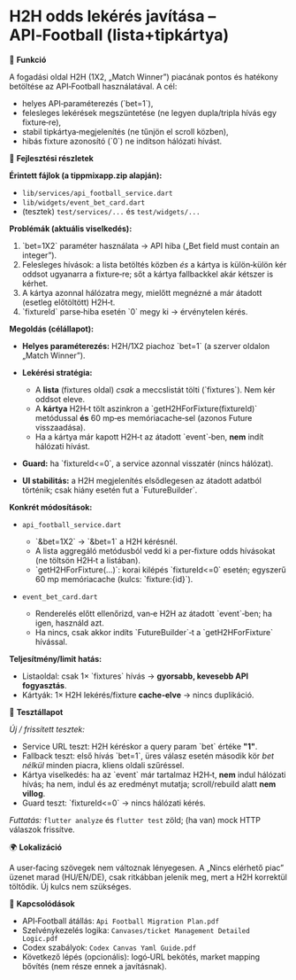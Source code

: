 # H2H odds lekérés javítása – API‑Football (lista+tipkártya)

🎯 **Funkció**

A fogadási oldal H2H (1X2, „Match Winner”) piacának pontos és hatékony betöltése az API‑Football használatával. A cél:

* helyes API‑paraméterezés (\`bet=1\`),
* felesleges lekérések megszüntetése (ne legyen dupla/tripla hívás egy fixture‑re),
* stabil tipkártya‑megjelenítés (ne tűnjön el scroll közben),
* hibás fixture azonosító (\`0\`) ne indítson hálózati hívást.

🧠 **Fejlesztési részletek**

**Érintett fájlok (a tippmixapp.zip alapján):**

* `lib/services/api_football_service.dart`
* `lib/widgets/event_bet_card.dart`
* (tesztek) `test/services/...` és `test/widgets/...`

**Problémák (aktuális viselkedés):**

1. \`bet=1X2\` paraméter használata → API hiba („Bet field must contain an integer”).
2. Felesleges hívások: a lista betöltés közben *és* a kártya is külön‑külön kér oddsot ugyanarra a fixture‑re; sőt a kártya fallbackkel akár kétszer is kérhet.
3. A kártya azonnal hálózatra megy, mielőtt megnézné a már átadott (esetleg előtöltött) H2H‑t.
4. \`fixtureId\` parse‑hiba esetén \`0\` megy ki → érvénytelen kérés.

**Megoldás (célállapot):**

* **Helyes paraméterezés:** H2H/1X2 piachoz \`bet=1\` (a szerver oldalon „Match Winner”).
* **Lekérési stratégia:**

  * A **lista** (fixtures oldal) *csak* a meccslistát tölti (\`fixtures\`). Nem kér oddsot eleve.
  * A **kártya** H2H‑t tölt aszinkron a \`getH2HForFixture(fixtureId)\` metódussal **és** 60 mp‑es memóriacache‑sel (azonos Future visszaadása).
  * Ha a kártya már kapott H2H‑t az átadott \`event\`‑ben, **nem** indít hálózati hívást.
* **Guard:** ha \`fixtureId<=0\`, a service azonnal visszatér (nincs hálózat).
* **UI stabilitás:** a H2H megjelenítés elsődlegesen az átadott adatból történik; csak hiány esetén fut a \`FutureBuilder\`.

**Konkrét módosítások:**

* `api_football_service.dart`

  * \`\&bet=1X2\` → \`\&bet=1\` a H2H kérésnél.
  * A lista aggregáló metódusból vedd ki a per‑fixture odds hívásokat (ne töltsön H2H‑t a listában).
  * \`getH2HForFixture(...)\`: korai kilépés \`fixtureId<=0\` esetén; egyszerű 60 mp memóriacache (kulcs: \`fixture:{id}\`).
* `event_bet_card.dart`

  * Renderelés előtt ellenőrizd, van‑e H2H az átadott \`event\`‑ben; ha igen, használd azt.
  * Ha nincs, csak akkor indíts \`FutureBuilder\`‑t a \`getH2HForFixture\` hívással.

**Teljesítmény/limit hatás:**

* Listaoldal: csak 1× \`fixtures\` hívás → **gyorsabb, kevesebb API fogyasztás**.
* Kártyák: 1× H2H lekérés/fixture **cache‑elve** → nincs duplikáció.

🧪 **Tesztállapot**

*Új / frissített tesztek:*

* Service URL teszt: H2H kéréskor a query param \`bet\` értéke **"1"**.
* Fallback teszt: első hívás \`bet=1\`, üres válasz esetén második kör *bet nélkül* minden piacra, kliens oldali szűréssel.
* Kártya viselkedés: ha az \`event\` már tartalmaz H2H‑t, **nem** indul hálózati hívás; ha nem, indul és az eredményt mutatja; scroll/rebuild alatt **nem villog**.
* Guard teszt: \`fixtureId<=0\` → nincs hálózati kérés.

*Futtatás:* `flutter analyze` és `flutter test` zöld; (ha van) mock HTTP válaszok frissítve.

🌍 **Lokalizáció**

A user‑facing szövegek nem változnak lényegesen. A „Nincs elérhető piac” üzenet marad (HU/EN/DE), csak ritkábban jelenik meg, mert a H2H korrektül töltődik. Új kulcs nem szükséges.

📎 **Kapcsolódások**

* API‑Football átállás: `Api Football Migration Plan.pdf`
* Szelvénykezelés logika: `Canvases/ticket Management Detailed Logic.pdf`
* Codex szabályok: `Codex Canvas Yaml Guide.pdf`
* Következő lépés (opcionális): logó‑URL bekötés, market mapping bővítés (nem része ennek a javításnak).
